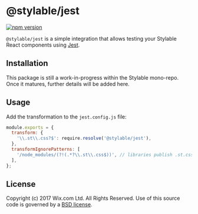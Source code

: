 # @stylable/jest

[![npm version](https://img.shields.io/npm/v/@stylable/jest.svg)](https://www.npmjs.com/package/@stylable/jest)

`@stylable/jest` is a simple integration that allows testing your Stylable React components using [Jest](https://jestjs.io/).

## Installation

This package is still a work-in-progress within the Stylable mono-repo. Once it matures, further details will be added here.

## Usage

Add the transformation to the `jest.config.js` file:

```js
module.exports = {
  transform: {
    '\\.st\\.css?$': require.resolve('@stylable/jest'),
  },
  transformIgnorePatterns: [
    '/node_modules/(?!(.*?\\.st\\.css$))', // libraries publish .st.css files in their dist
  ],
};
```

## License

Copyright (c) 2017 Wix.com Ltd. All Rights Reserved. Use of this source code is governed by a [BSD license](./LICENSE).
